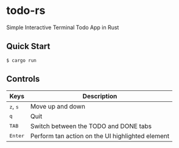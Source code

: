 # todo-rs

Simple Interactive Terminal Todo App in Rust

## Quick Start

```console
$ cargo run
```

## Controls

| Keys                       | Description                                      |
| -------------------------- | ------------------------------------------------ |
| <kbd>z</kbd>, <kbd>s</kbd> | Move up and down                                 |
| <kbd>q</kbd>               | Quit                                             |
| <kbd>TAB</kbd>             | Switch between the TODO and DONE tabs            |
| <kbd>Enter</kbd>           | Perform tan action on the UI highlighted element |
